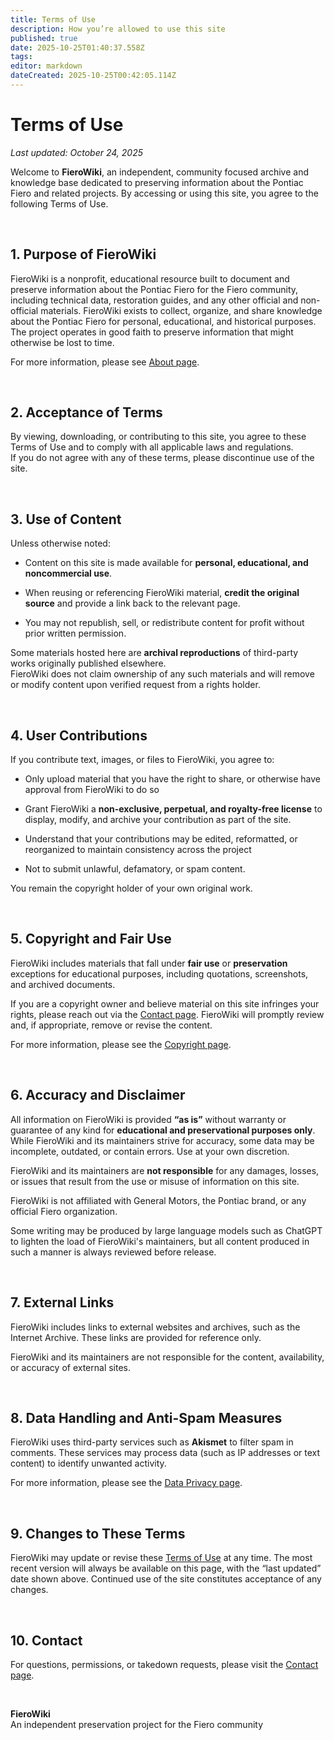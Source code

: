 ```yaml
---
title: Terms of Use
description: How you’re allowed to use this site
published: true
date: 2025-10-25T01:40:37.558Z
tags: 
editor: markdown
dateCreated: 2025-10-25T00:42:05.114Z
---
```


# Terms of Use

_Last updated: October 24, 2025_

Welcome to **FieroWiki**, an independent, community focused archive and knowledge base dedicated to preserving information about the Pontiac Fiero and related projects. By accessing or using this site, you agree to the following Terms of Use.

<br>

## 1. Purpose of FieroWiki

FieroWiki is a nonprofit, educational resource built to document and preserve information about the Pontiac Fiero for the Fiero community, including technical data, restoration guides, and any other official and non-official materials. FieroWiki exists to collect, organize, and share knowledge about the Pontiac Fiero for personal, educational, and historical purposes. The project operates in good faith to preserve information that might otherwise be lost to time.

For more information, please see [About page](/en/about).

<br>

## 2. Acceptance of Terms

By viewing, downloading, or contributing to this site, you agree to these Terms of Use and to comply with all applicable laws and regulations.  
If you do not agree with any of these terms, please discontinue use of the site.

<br>

## 3. Use of Content

Unless otherwise noted:

- Content on this site is made available for **personal, educational, and noncommercial use**.

- When reusing or referencing FieroWiki material, **credit the original source** and provide a link back to the relevant page.

- You may not republish, sell, or redistribute content for profit without prior written permission.

Some materials hosted here are **archival reproductions** of third-party works originally published elsewhere.  
FieroWiki does not claim ownership of any such materials and will remove or modify content upon verified request from a rights holder.

<br>

## 4. User Contributions

If you contribute text, images, or files to FieroWiki, you agree to:

- Only upload material that you have the right to share, or otherwise have approval from FieroWiki to do so  
- Grant FieroWiki a **non-exclusive, perpetual, and royalty-free license** to display, modify, and archive your contribution as part of the site.

- Understand that your contributions may be edited, reformatted, or reorganized to maintain consistency across the project

- Not to submit unlawful, defamatory, or spam content.

You remain the copyright holder of your own original work.

<br>

## 5. Copyright and Fair Use

FieroWiki includes materials that fall under **fair use** or **preservation** exceptions for educational purposes, including quotations, screenshots, and archived documents.

If you are a copyright owner and believe material on this site infringes your rights, please reach out via the [Contact page](/en/contact). FieroWiki will promptly review and, if appropriate, remove or revise the content.

For more information, please see the [Copyright page](/en/copyright).

<br>

## 6. Accuracy and Disclaimer

All information on FieroWiki is provided **“as is”** without warranty or guarantee of any kind for **educational and preservational purposes only**.  
While FieroWiki and its maintainers strive for accuracy, some data may be incomplete, outdated, or contain errors. Use at your own discretion.

FieroWiki and its maintainers are **not responsible** for any damages, losses, or issues that result from the use or misuse of information on this site. 

FieroWiki is not affiliated with General Motors, the Pontiac brand, or any official Fiero organization.

Some writing may be produced by large language models such as ChatGPT to lighten the load of FieroWiki's maintainers, but all content produced in such a manner is always reviewed before release.

<br>

## 7. External Links

FieroWiki includes links to external websites and archives, such as the Internet Archive. These links are provided for reference only.

FieroWiki and its maintainers are not responsible for the content, availability, or accuracy of external sites.

<br>

## 8. Data Handling and Anti-Spam Measures

FieroWiki uses third-party services such as **Akismet** to filter spam in comments. These services may process data (such as IP addresses or text content) to identify unwanted activity.

For more information, please see the [Data Privacy page](/en/data-privacy).

<br>

## 9. Changes to These Terms

FieroWiki may update or revise these [Terms of Use](/en/terms-of-use) at any time. The most recent version will always be available on this page, with the “last updated” date shown above. Continued use of the site constitutes acceptance of any changes.

<br>

## 10. Contact

For questions, permissions, or takedown requests, please visit the [Contact page](/en/contact).

<br>

**FieroWiki**  
An independent preservation project for the Fiero community
